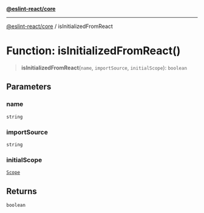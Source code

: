 [**@eslint-react/core**](../README.md)

***

[@eslint-react/core](../README.md) / isInitializedFromReact

# Function: isInitializedFromReact()

> **isInitializedFromReact**(`name`, `importSource`, `initialScope`): `boolean`

## Parameters

### name

`string`

### importSource

`string`

### initialScope

[`Scope`](../-internal-/type-aliases/Scope.md)

## Returns

`boolean`
